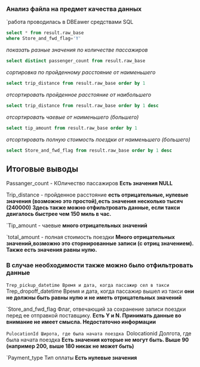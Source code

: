 ### Анализ файла на предмет качества данных
`работа проводилась в DBEawer средствами SQL

```SQL
select * from result.raw_base
where Store_and_fwd_flag='Y'
```

*показать разные значения по количестве пассажиров*

```SQL
select distinct passenger_count from result.raw_base
```
*сортировка по пройденному расстояние от наименьшего*
```SQL
select trip_distance from result.raw_base order by 1
```

*отсортировать пройденное расстояние от наибольшего*
```SQL
select trip_distance from result.raw_base order by 1 desc
```

*отсортировать чаевые от наименьшего (большего)*
```SQL
select tip_amount from result.raw_base order by 1
```
*отсортировать полную стоимость поездки от наименьшего (большего)*
```SQL
select Store_and_fwd_flag from result.raw_base order by 1 desc
```

## Итоговые выводы

Passanger_count - КОличество пассажиров
**Есть значения NULL**

Trip_distance - пройденное расстояние
**есть отрицательные, нулевые значения (возможно это простой),есть значения несколько тысяч (240000)**
**Здесь также можно отфильтровать данные, если такси двигалось быстрее чем 150 миль в час.**

`Tip_amount - чаевые
**много отрицательных значений**

`total_amount - полная стоимость поездки
**Много отрицательных значений,возможно это сторнированные записи (с отриц значением). Также есть значения равны нулю.**

### В случае необходимости также можно было отфильтровать данные

`Trep_pickup_datetime Время и дата, когда пассажир сел в такси
`Trep_dropoff_datetime Время и дата, когда пассажир вышел из такси
**они не должны быть равны нулю и не иметь отрицательных значений**

`Store_and_fwd_flag Флаг, отвечающий за сохранение записи поездки перед ее отправкой поставщику. 
**Есть  Y и N. Принимать данные во внимание не имеет смысла. Недостаточно информации**

`PulocationId Широта, где была начата поездка
`Dolocationid Долгота, где была начата поездка
**Есть значения которые не могут быть. Выше 90 (например 200, выше 180 никак не может быть)**

`Payment_type Тип оплаты
**Есть нулевые значения**
